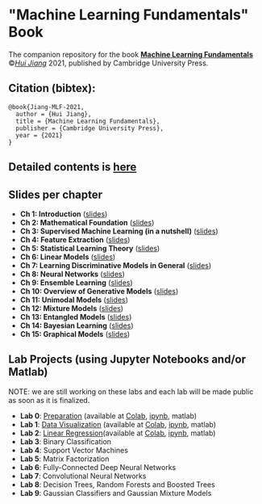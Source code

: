 # "Machine Learning Fundamentals" Book
The companion repository for the book [**Machine Learning Fundamentals**](https://www.amazon.com/Machine-Learning-Fundamentals-Concise-Introduction/dp/1108940021) ©[*Hui Jiang*](https://wiki.eecs.yorku.ca/user/hj/) 2021, published by Cambridge University Press.

## Citation (bibtex):
```
@book{Jiang-MLF-2021, 
  author = {Hui Jiang},
  title = {Machine Learning Fundamentals}, 
  publisher = {Cambridge University Press},
  year = {2021} 
}
```


## Detailed  contents is [here](materials/DetailedContents.pdf)

## Slides per chapter

- **Ch 1: Introduction**    ([slides](materials/slides/ch1_Introduction.pdf))
- **Ch 2:  Mathematical Foundation**  ([slides](materials/slides/ch2_Mathematical_Foundation.pdf))
- **Ch 3: Supervised Machine Learning (in a nutshell)** ([slides](materials/slides/ch3_Supervised_Machine_Learning.pdf))
- **Ch 4: Feature Extraction** ([slides](materials/slides/ch4_Feature_Extraction.pdf))
- **Ch 5: Statistical Learning Theory** ([slides](materials/slides/ch5_Statistical_Learning_Theory.pdf))
- **Ch 6: Linear Models** ([slides](materials/slides/ch6_Linear_Models.pdf))
- **Ch 7: Learning Discriminative Models in General** ([slides](materials/slides/ch7_Learning_Discriminative_Models.pdf))
- **Ch 8: Neural Networks** ([slides](materials/slides/ch8_Neural_Networks.pdf))
- **Ch 9: Ensemble Learning** ([slides](materials/slides/ch9_Ensemble_Learning.pdf))
- **Ch 10: Overview of Generative Models** ([slides](materials/slides/ch10_Overview_Generative_Models.pdf))
- **Ch 11: Unimodal Models** ([slides](materials/slides/ch11_Unimodal_Models.pdf))
- **Ch 12: Mixture Models** ([slides](materials/slides/ch12_Mixture_Models.pdf))
- **Ch 13: Entangled Models** ([slides](materials/slides/ch13_Entangled_Models.pdf))
- **Ch 14: Bayesian Learning** ([slides](materials/slides/ch14_Bayesian_Learning.pdf))
- **Ch 15: Graphical Models** ([slides](materials/slides/ch15_Graphical_Models.pdf))

## Lab Projects (using Jupyter Notebooks and/or Matlab)

NOTE: we are still working on these labs and each lab will be made public as soon as it is finalized. 

- **Lab 0**: [Preparation](labs/pdf/Lab0_Preparation.pdf)  (available at [Colab](https://colab.research.google.com/drive/1nB-uULhbpFTqlUOekEW3272eqKJg6qok?usp=sharing), [ipynb](labs/ipynb/Lab0_Preparation.ipynb), matlab)
- **Lab 1**: [Data Visualization](labs/pdf/Lab1_Data_Visualization.pdf) (available at [Colab](https://colab.research.google.com/drive/1zE2OrdJNkmzzn30CdDsj1y9qz585-afF?usp=sharing), [ipynb](labs/ipynb/Lab1_Data_Visualization.ipynb), matlab)
- **Lab 2**: [Linear Regression](labs/pdf/Lab2_Linear_Regression.pdf)(available at [Colab](https://colab.research.google.com/drive/1Ix04T8y0evnFnXWvHHWu0KfqsOA48hUg?usp=sharing), [ipynb](labs/ipynb/Lab2_Linear_Regression.ipynb), matlab)
- **Lab 3**: Binary Classification 
- **Lab 4**: Support Vector Machines 
- **Lab 5**: Matrix Factorization 
- **Lab 6**: Fully-Connected Deep Neural Networks 
- **Lab 7**: Convolutional Neural Networks 
- **Lab 8**: Decision Trees, Random Forests and Boosted Trees 
- **Lab 9**: Gaussian Classifiers and Gaussian Mixture Models 

